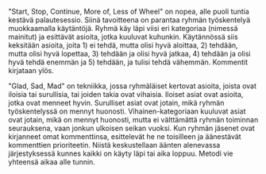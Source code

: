 "Start, Stop, Continue, More of, Less of Wheel" on nopea, alle puoli tuntia kestävä palautesessio. Siinä tavoitteena on parantaa ryhmän työskentelyä muokkaamalla käytäntöjä. Ryhmä käy läpi viisi eri kategoriaa (nimessä mainitut) ja esittävät asioita, jotka kuuluvat kuhunkin. Käytännössä siis keksitään asioita, joita 1) ei tehdä, mutta olisi hyvä aloittaa, 2) tehdään, mutta olisi hyvä lopettaa, 3) tehdään ja olisi hyvä jatkaa, 4) tehdään ja olisi hyvä tehdä enemmän ja 5) tehdään, ja tulisi tehdä vähemmän. Kommentit kirjataan ylös.

"Glad, Sad, Mad" on tekniikka, jossa ryhmäläiset kertovat asioita, joista ovat iloisia tai surullisia, tai joiden takia ovat vihaisia. Iloiset asiat ovat asioita, jotka ovat menneet hyvin. Surulliset asiat ovat jotain, mikä ryhmän työskentelyssä on mennyt huonosti. Vihainen-kategoriaan kuuluvat asiat ovat jotain, mikä on mennyt huonosti, mutta ei välttämättä ryhmän toiminnan seurauksena, vaan jonkun ulkoisen seikan vuoksi. Kun ryhmän jäsenet ovat kirjanneet omat kommenttinsa, esittelevät he ne toisilleen ja äänestävät kommenttien prioriteetin. Niistä keskustellaan äänten alenevassa järjestyksessä kunnes kaikki on käyty läpi tai aika loppuu. Metodi vie yhteensä aikaa alle tunnin.

